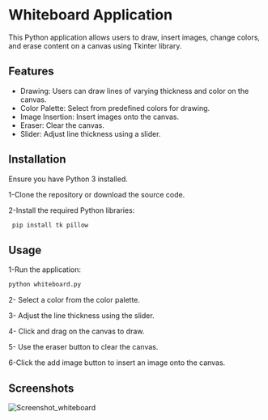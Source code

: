 
# Whiteboard Application 
This Python application allows users to draw, insert images, change colors, and erase content on a canvas using Tkinter library.
## Features

- Drawing: Users can draw lines of varying thickness and color on the canvas.
- Color Palette: Select from predefined colors for drawing.
- Image Insertion: Insert images onto the canvas.
- Eraser: Clear the canvas.
- Slider: Adjust line thickness using a slider.


## Installation

Ensure you have Python 3 installed.

1-Clone the repository or download the source code.

2-Install the required Python libraries:

```bash
 pip install tk pillow 

```
    
## Usage

1-Run the application:

```bash
python whiteboard.py

```



2- Select a color from the color palette.

3- Adjust the line thickness using the slider.

4- Click and drag on the canvas to draw.

5- Use the eraser button to clear the canvas.

6-Click the add image button to insert an image onto the canvas.



## Screenshots

![Screenshot_whiteboard](https://github.com/user-attachments/assets/dadb41f5-ecdc-4a89-b13b-01a8dbe72377)


